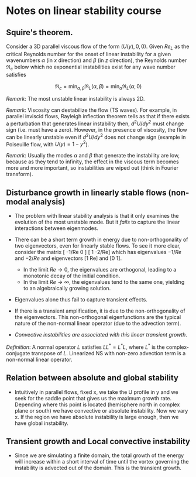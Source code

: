 # Notes on linear stability course

## Squire's theorem. 

Consider a 3D parallel viscous flow of the form $(U(y),0,0)$. Given $Re_L$ as the critical Reynolds number for the onset of linear instability for a given wavenumbers $\alpha$ (in $x$ direction) and $\beta$ (in $z$ direction), the Reynolds number $\Re_c$ below which no exponential instabilities exist for any wave number satisfies

$$
\Re_c = \min_{\alpha,\beta} \Re_L(\alpha,\beta) = \min_{\alpha} \Re_L(\alpha,0)
$$

_Remark_: The most unstable linear instability is always 2D.

_Remark_: Viscosity can destabilize the flow (TS waves). For example, in parallel inviscid flows, Rayleigh inflection theorem tells as that if there exists a perturbation that generates linear instability then, $d^2U/dy^2$ must change sign (i.e. must have a zero). However, in the presence of viscosity, the flow can be linearly unstable even if $d^2U/dy^2$ does not change sign (example in Poiseuille flow, with $U(y) = 1-y^2$).

_Remark_: Usually the modes $\alpha$ and $\beta$ that generate the instability are low, because as they tend to infinity, the effect in the viscous term becomes more and more important, so instabilities are wiped out (think in Fourier transform).


## Disturbance growth in linearly stable flows (non-modal analysis)

 - The problem with linear stability analysis is that it only examines the evolution of the most unstable mode. But it *fails* to capture the linear interactions between eigenmodes.

 - There can be a short term growth in energy due to non-orthogonality of two eigenvectors, even for linearly stable flows. To see it more clear, consider the matrix 
 [ -1/Re   0  ]
 [   1   -2/Re]
 which has eigenvalues $-1/Re$ and $-2/Re$ and eigenvectors [1 Re] and [0 1]. 
   * In the limit $Re \to 0$, the eigenvalues are orthogonal, leading to a monotonic decay of the initial condition. 
   * In the limit $Re \to \infty$, the eigenvalues tend to the same one, yielding to an algebraically growing solution.

- Eigenvalues alone thus fail to capture transient effects.
- If there is a transient amplification, it is due to the non-orthogonality of the eigenvectors. This non-orthogonal eigenfunctions are the typical nature of the non-normal linear operator (due to the advection term). 
- *Convective instabilities are associated with this linear transient growth*.

_Definition_: A normal operator $L$ satisfies $L L^* = L^* L$, where $L^*$ is the complex-conjugate transpose of $L$. Linearized NS with non-zero advection term is a non-normal linear operator.


## Relation between absolute and global stability

- Intuitively in parallel flows, fixed x, we take the U profile in y and we seek for the saddle point that gives us the maximum growth rate. Depending where this point is located (hemisphere north in complex plane or south) we have convective or absolute instability. Now we vary x. If the region we have absolute instability is large enough, then we have global instability.


## Transient growth and Local convective instability

- Since we are simulating a finite domain, the total growth of the energy will increase within a short interval of time until the vortex governing the instability is advected out of the domain. This is the transient growth.
